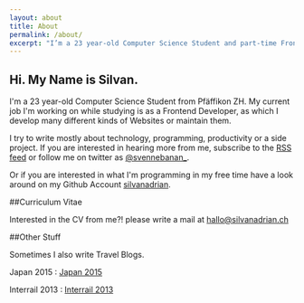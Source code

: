 ```yaml
---
layout: about
title: About
permalink: /about/
excerpt: "I’m a 23 year-old Computer Science Student and part-time Frontend Developer"
---
```



<h2 class="abouttitle">Hi. My Name is Silvan.</h2>
I'm a 23 year-old Computer Science Student from Pfäffikon ZH. My current job I'm working on while studying is as a Frontend Developer, as which I develop many different kinds of Websites or maintain them.

I try to write mostly about technology, programming, productivity or a side project.
If you are interested in hearing more from me, subscribe to the <a target="_blank" href="http://silvanadrian.ch/feed.xml">RSS feed</a> or follow me on twitter as <a target="_blank" href="https://twitter.com/svennebanan_">@svennebanan_</a>.

Or if you are interested in what I'm programming in my free time have a look around on my Github Account <a target="_blank" href="https://github.com/silvanadrian">silvanadrian</a>.

##Curriculum Vitae

Interested in the CV from me?! please write a mail at <a href="mailto:hallo@silvanadrian.ch">hallo@silvanadrian.ch</a>

##Other Stuff

Sometimes I also write Travel Blogs.

Japan 2015 : <a rel="nofollow" href="http://silvanadrian.ch/japan2015">Japan 2015</a>

Interrail 2013 : <a rel="nofollow" href="http://silvanadrian.ch/interrail2013">Interrail 2013</a>
